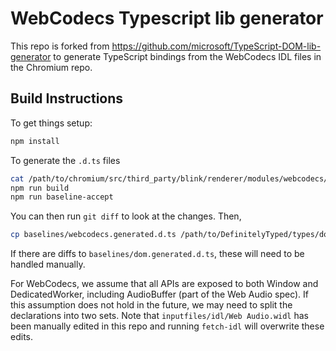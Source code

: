 # WebCodecs Typescript lib generator

This repo is forked from
https://github.com/microsoft/TypeScript-DOM-lib-generator to generate TypeScript
bindings from the WebCodecs IDL files in the Chromium repo.

## Build Instructions

To get things setup:

```sh
npm install
```

To generate the `.d.ts` files

```sh
cat /path/to/chromium/src/third_party/blink/renderer/modules/webcodecs/*.idl > inputfiles/idl/webcodecs.widl
npm run build
npm run baseline-accept
```

You can then run `git diff` to look at the changes. Then,

```sh
cp baselines/webcodecs.generated.d.ts /path/to/DefinitelyTyped/types/dom-webcodecs/
```

If there are diffs to `baselines/dom.generated.d.ts`, these will need to be
handled manually.

For WebCodecs, we assume that all APIs are exposed to both Window and
DedicatedWorker, including AudioBuffer (part of the Web Audio spec). If this
assumption does not hold in the future, we may need to split the declarations
into two sets. Note that `inputfiles/idl/Web Audio.widl` has been manually
edited in this repo and running `fetch-idl` will overwrite these edits.
